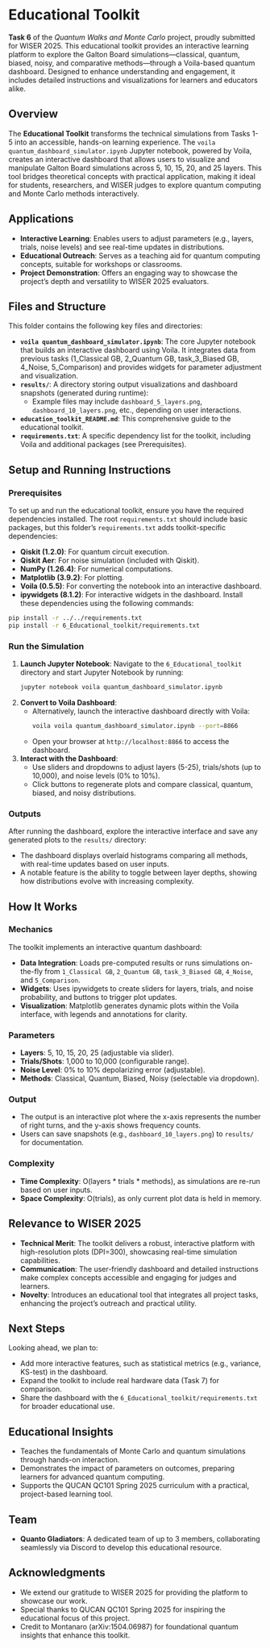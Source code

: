 
#  Educational Toolkit

**Task 6** of the *Quantum Walks and Monte Carlo* project, proudly submitted for WISER 2025. This educational toolkit provides an interactive learning platform to explore the Galton Board simulations—classical, quantum, biased, noisy, and comparative methods—through a Voila-based quantum dashboard. Designed to enhance understanding and engagement, it includes detailed instructions and visualizations for learners and educators alike.

##  Overview

The **Educational Toolkit** transforms the technical simulations from Tasks 1-5 into an accessible, hands-on learning experience. The `voila quantum_dashboard_simulator.ipynb` Jupyter notebook, powered by Voila, creates an interactive dashboard that allows users to visualize and manipulate Galton Board simulations across 5, 10, 15, 20, and 25 layers. This tool bridges theoretical concepts with practical application, making it ideal for students, researchers, and WISER judges to explore quantum computing and Monte Carlo methods interactively.

##  Applications

- **Interactive Learning**: Enables users to adjust parameters (e.g., layers, trials, noise levels) and see real-time updates in distributions.
- **Educational Outreach**: Serves as a teaching aid for quantum computing concepts, suitable for workshops or classrooms.
- **Project Demonstration**: Offers an engaging way to showcase the project’s depth and versatility to WISER 2025 evaluators.

##  Files and Structure

This folder contains the following key files and directories:

- **`voila quantum_dashboard_simulator.ipynb`**: The core Jupyter notebook that builds an interactive dashboard using Voila. It integrates data from previous tasks (1_Classical GB, 2_Quantum GB, task_3_Biased GB, 4_Noise, 5_Comparison) and provides widgets for parameter adjustment and visualization.
- **`results/`**: A directory storing output visualizations and dashboard snapshots (generated during runtime):
  - Example files may include `dashboard_5_layers.png`, `dashboard_10_layers.png`, etc., depending on user interactions.
- **`education_toolkit_README.md`**: This comprehensive guide to the educational toolkit.
- **`requirements.txt`**: A specific dependency list for the toolkit, including Voila and additional packages (see Prerequisites).

##  Setup and Running Instructions

### Prerequisites
To set up and run the educational toolkit, ensure you have the required dependencies installed. The root `requirements.txt` should include basic packages, but this folder’s `requirements.txt` adds toolkit-specific dependencies:
- **Qiskit (1.2.0)**: For quantum circuit execution.
- **Qiskit Aer**: For noise simulation (included with Qiskit).
- **NumPy (1.26.4)**: For numerical computations.
- **Matplotlib (3.9.2)**: For plotting.
- **Voila (0.5.5)**: For converting the notebook into an interactive dashboard.
- **ipywidgets (8.1.2)**: For interactive widgets in the dashboard.
Install these dependencies using the following commands:
```bash
pip install -r ../../requirements.txt
pip install -r 6_Educational_toolkit/requirements.txt
```

### Run the Simulation
1. **Launch Jupyter Notebook**:
   Navigate to the `6_Educational_toolkit` directory and start Jupyter Notebook by running:
   ```bash
   jupyter notebook voila quantum_dashboard_simulator.ipynb
   ```
2. **Convert to Voila Dashboard**:
   - Alternatively, launch the interactive dashboard directly with Voila:
     ```bash
     voila voila quantum_dashboard_simulator.ipynb --port=8866
     ```
   - Open your browser at `http://localhost:8866` to access the dashboard.
3. **Interact with the Dashboard**:
   - Use sliders and dropdowns to adjust layers (5-25), trials/shots (up to 10,000), and noise levels (0% to 10%).
   - Click buttons to regenerate plots and compare classical, quantum, biased, and noisy distributions.

### Outputs
After running the dashboard, explore the interactive interface and save any generated plots to the `results/` directory:
- The dashboard displays overlaid histograms comparing all methods, with real-time updates based on user inputs.
- A notable feature is the ability to toggle between layer depths, showing how distributions evolve with increasing complexity.

##  How It Works

### Mechanics
The toolkit implements an interactive quantum dashboard:
- **Data Integration**: Loads pre-computed results or runs simulations on-the-fly from `1_Classical GB`, `2_Quantum GB`, `task_3_Biased GB`, `4_Noise`, and `5_Comparison`.
- **Widgets**: Uses ipywidgets to create sliders for layers, trials, and noise probability, and buttons to trigger plot updates.
- **Visualization**: Matplotlib generates dynamic plots within the Voila interface, with legends and annotations for clarity.

### Parameters
- **Layers**: 5, 10, 15, 20, 25 (adjustable via slider).
- **Trials/Shots**: 1,000 to 10,000 (configurable range).
- **Noise Level**: 0% to 10% depolarizing error (adjustable).
- **Methods**: Classical, Quantum, Biased, Noisy (selectable via dropdown).

### Output
- The output is an interactive plot where the x-axis represents the number of right turns, and the y-axis shows frequency counts.
- Users can save snapshots (e.g., `dashboard_10_layers.png`) to `results/` for documentation.

### Complexity
- **Time Complexity**: O(layers * trials * methods), as simulations are re-run based on user inputs.
- **Space Complexity**: O(trials), as only current plot data is held in memory.

##  Relevance to WISER 2025

- **Technical Merit**: The toolkit delivers a robust, interactive platform with high-resolution plots (DPI=300), showcasing real-time simulation capabilities.
- **Communication**: The user-friendly dashboard and detailed instructions make complex concepts accessible and engaging for judges and learners.
- **Novelty**: Introduces an educational tool that integrates all project tasks, enhancing the project’s outreach and practical utility.

##  Next Steps

Looking ahead, we plan to:
- Add more interactive features, such as statistical metrics (e.g., variance, KS-test) in the dashboard.
- Expand the toolkit to include real hardware data (Task 7) for comparison.
- Share the dashboard with the `6_Educational_toolkit/requirements.txt` for broader educational use.

##  Educational Insights
-  Teaches the fundamentals of Monte Carlo and quantum simulations through hands-on interaction.
-  Demonstrates the impact of parameters on outcomes, preparing learners for advanced quantum computing.
-  Supports the QUCAN QC101 Spring 2025 curriculum with a practical, project-based learning tool.

##  Team

- **Quanto Gladiators**: A dedicated team of up to 3 members, collaborating seamlessly via Discord to develop this educational resource.

##  Acknowledgments

- We extend our gratitude to WISER 2025 for providing the platform to showcase our work.
- Special thanks to QUCAN QC101 Spring 2025 for inspiring the educational focus of this project.
- Credit to Montanaro (arXiv:1504.06987) for foundational quantum insights that enhance this toolkit.

